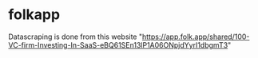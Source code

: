 # folkapp
Datascraping is done from this website "https://app.folk.app/shared/100-VC-firm-Investing-In-SaaS-eBQ61SEn13lP1A06ONpjdYyrI1dbgmT3"
